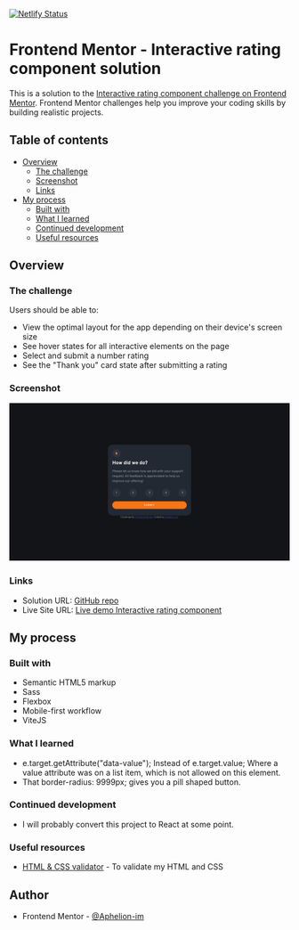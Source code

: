 [![Netlify Status](https://api.netlify.com/api/v1/badges/eabeb392-76f1-49fb-a1f7-ec9c97e8e928/deploy-status)](https://app.netlify.com/sites/aphelion-interactive-rating-component/deploys)
# Frontend Mentor - Interactive rating component solution

This is a solution to the [Interactive rating component challenge on Frontend Mentor](https://www.frontendmentor.io/challenges/interactive-rating-component-koxpeBUmI). Frontend Mentor challenges help you improve your coding skills by building realistic projects. 

## Table of contents

- [Overview](#overview)
  - [The challenge](#the-challenge)
  - [Screenshot](#screenshot)
  - [Links](#links)
- [My process](#my-process)
  - [Built with](#built-with)
  - [What I learned](#what-i-learned)
  - [Continued development](#continued-development)
  - [Useful resources](#useful-resources)

## Overview

### The challenge

Users should be able to:

- View the optimal layout for the app depending on their device's screen size
- See hover states for all interactive elements on the page
- Select and submit a number rating
- See the "Thank you" card state after submitting a rating

### Screenshot

![Screenshot](./assets/screenshots/screenshot.jpg)

### Links

- Solution URL: [GitHub repo](https://github.com/Aphelion-im/Interactive-rating-component)
- Live Site URL: [Live demo Interactive rating component](https://aphelion-interactive-rating-component.netlify.app)

## My process

### Built with

- Semantic HTML5 markup
- Sass
- Flexbox
- Mobile-first workflow
- ViteJS

### What I learned
- e.target.getAttribute("data-value"); Instead of e.target.value; Where a value attribute was on a list item, which is not allowed on this element.
- That border-radius: 9999px; gives you a pill shaped button.


### Continued development
- I will probably convert this project to React at some point.


### Useful resources

- [HTML & CSS validator](https://validator.w3.org/nu/#textarea) - To validate my HTML and CSS


## Author

- Frontend Mentor - [@Aphelion-im](https://www.frontendmentor.io/profile/Aphelion-im)


